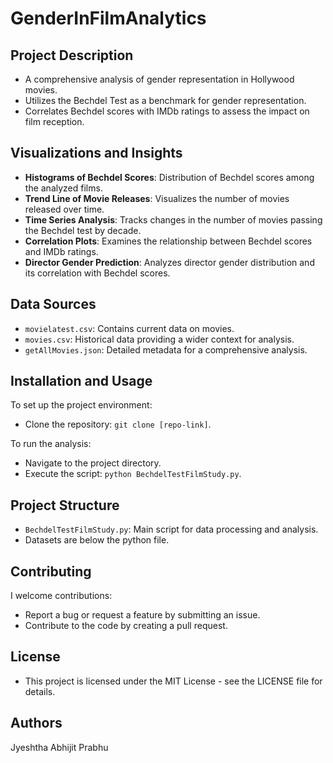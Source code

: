 # GenderInFilmAnalytics

## Project Description
- A comprehensive analysis of gender representation in Hollywood movies.
- Utilizes the Bechdel Test as a benchmark for gender representation.
- Correlates Bechdel scores with IMDb ratings to assess the impact on film reception.

## Visualizations and Insights
- **Histograms of Bechdel Scores**: Distribution of Bechdel scores among the analyzed films.
- **Trend Line of Movie Releases**: Visualizes the number of movies released over time.
- **Time Series Analysis**: Tracks changes in the number of movies passing the Bechdel test by decade.
- **Correlation Plots**: Examines the relationship between Bechdel scores and IMDb ratings.
- **Director Gender Prediction**: Analyzes director gender distribution and its correlation with Bechdel scores.

## Data Sources
- `movielatest.csv`: Contains current data on movies.
- `movies.csv`: Historical data providing a wider context for analysis.
- `getAllMovies.json`: Detailed metadata for a comprehensive analysis.

## Installation and Usage
To set up the project environment:
- Clone the repository: `git clone [repo-link]`.

To run the analysis:
- Navigate to the project directory.
- Execute the script: `python BechdelTestFilmStudy.py`.

## Project Structure
- `BechdelTestFilmStudy.py`: Main script for data processing and analysis.
-  Datasets are below the python file.

## Contributing
I welcome contributions:
- Report a bug or request a feature by submitting an issue.
- Contribute to the code by creating a pull request.

## License
- This project is licensed under the MIT License - see the LICENSE file for details.

## Authors
Jyeshtha Abhijit Prabhu
